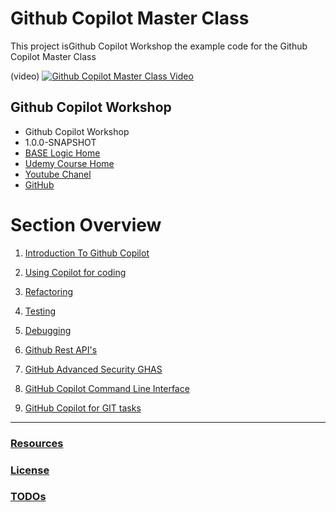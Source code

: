 # Github Copilot Master Class

This project isGithub Copilot Workshop the example code for the Github Copilot Master Class

(video)
[![Github Copilot Master Class Video](https://i0.wp.com/oksala.net/wp-content/uploads/2022/06/image-6.png?fit=1024%2C536&ssl=1)](http://www.youtube.com/watch?v=IgKDKUPfR1A "Official Release: Github Copilot Master Class")

## Github Copilot Workshop

* Github Copilot Workshop
* 1.0.0-SNAPSHOT
* [BASE Logic Home](https://baselogic.io)
* [Udemy Course Home](https://www.udemy.com/course/github_copilot_master_class)
* [Youtube Chanel](https://youtube.com/c/baselogic)
* [GitHub](https://github.com/mickknutson/github_copilot_master_class)


# Section Overview

1. [Introduction To Github Copilot](chapter01/README.md)

2. [Using Copilot for coding](chapter02/README.md)

3. [Refactoring](./chapter03/README.md)

4. [Testing](./chapter04/README.md)
5. [Debugging](./chapter05/README.md)
6. [Github Rest API's](./chapter06/README.md)
7. [GitHub Advanced Security GHAS](./chapter07/README.md)
8. [GitHub Copilot Command Line Interface](chapter08/README.md)
8. [GitHub Copilot for GIT tasks](chapter09/README.md)


---

### [Resources](docs/resources.md)
### [License](docs/license.md)
### [TODOs](docs/todo.md)

